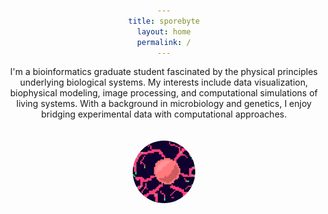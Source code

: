 ```yaml
---
title: sporebyte
layout: home
permalink: /
---
```


<html>
  <head> 
    <style>
      img {
        width: 100px;
        height: 100px;
        border-radius: 50%;
        object-fit: cover;
        display: block;
        margin: 0 auto;
      }
      div {
        text-align: center;
        max-width: 600px;
        margin: 0 auto;
      }
    </style>
  </head>
  <body>
    <div>
      I'm a bioinformatics graduate student fascinated by the physical principles underlying biological systems. My interests include data visualization, biophysical modeling, image processing, and computational simulations of living systems. With a background in microbiology and genetics, I enjoy bridging experimental data with computational approaches.
    </div>
    <br><br>
    <div>
      <img src="profile.png" alt="Profile photo">
    </div>
  </body>
</html>
